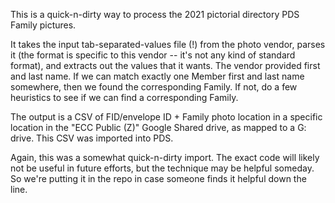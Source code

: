 This is a quick-n-dirty way to process the 2021 pictorial directory
PDS Family pictures.

It takes the input tab-separated-values file (!) from the photo
vendor, parses it (the format is specific to this vendor -- it's not
any kind of standard format), and extracts out the values that it
wants.  The vendor provided first and last name.  If we can match
exactly one Member first and last name somewhere, then we found the
corresponding Family.  If not, do a few heuristics to see if we can
find a corresponding Family.

The output is a CSV of FID/envelope ID + Family photo location in a
specific location in the "ECC Public (Z)" Google Shared drive, as
mapped to a G: drive.  This CSV was imported into PDS.

Again, this was a somewhat quick-n-dirty import.  The exact code will
likely not be useful in future efforts, but the technique may be
helpful someday.  So we're putting it in the repo in case someone
finds it helpful down the line.
